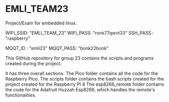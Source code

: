 # EMLI_TEAM23
Project/Exam for embedded linux.

WIFI_SSID: "EMLI_TEAM_23"
WIFI_PASS: "ronk77qwvt33"
SSH_PASS : "raspberry"

MQQT_ID  : "emli23"
MQQT_PASS: "bonk22bonk"

This GitHub repository for group 23 contains the scripts and programs created during the project.

It has three overall sections.
The Pico folder contains all the code for the Raspberry Pico.
The scripts folder contains the bash scripts created for the project created for the Raspberry PI 4
The esp8266_remote folder contains the code for the Adafruit Huzzah Esp8266, which handles the remote's functionalities.
